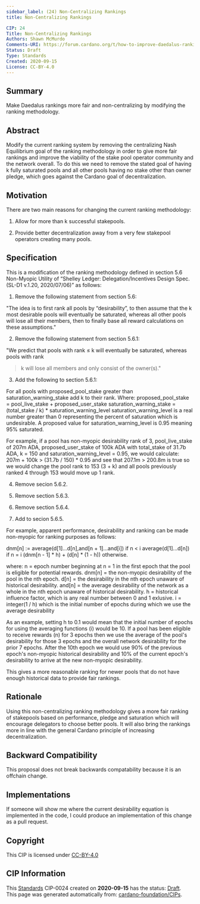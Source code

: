 ```yaml
--- 
sidebar_label: (24) Non-Centralizing Rankings
title: Non-Centralizing Rankings

CIP: 24
Title: Non-Centralizing Rankings
Authors: Shawn McMurdo 
Comments-URI: https://forum.cardano.org/t/how-to-improve-daedalus-rankings/40478
Status: Draft
Type: Standards
Created: 2020-09-15
License: CC-BY-4.0
---
```


## Summary

Make Daedalus rankings more fair and non-centralizing by modifying the ranking methodology.

## Abstract

Modify the current ranking system by removing the centralizing Nash Equilibrium goal of the ranking methodology in order to give more fair rankings and improve the viability of the stake pool operator community and the network overall.  To do this we need to remove the stated goal of having k fully saturated pools and all other pools having no stake other than owner pledge, which goes against the Cardano goal of decentralization.

## Motivation

There are two main reasons for changing the current ranking methodology:

1. Allow for more than k successful stakepools.

2. Provide better decentralization away from a very few stakepool operators creating many pools.

## Specification

This is a modification of the ranking methodology defined in section 5.6 Non-Myopic Utility of “Shelley Ledger: Delegation/Incentives Design Spec. (SL-D1 v.1.20, 2020/07/06)” as follows:

1. Remove the following statement from section 5.6:

"The idea is to first rank all pools by “desirability”, to then assume that the k most desirable
pools will eventually be saturated, whereas all other pools will lose all their members, then to
finally base all reward calculations on these assumptions."

2. Remove the following statement from section 5.6.1:

"We predict that pools with rank ≤ k will eventually be saturated, whereas pools with rank
> k will lose all members and only consist of the owner(s)."

3. Add the following to section 5.6.1:

For all pools with proposed_pool_stake greater than saturation_warning_stake add k to their rank.
Where:
proposed_pool_stake = pool_live_stake + proposed_user_stake
saturation_warning_stake = (total_stake / k) * saturation_warning_level
saturation_warning_level is a real number greater than 0 representing the percent of saturation which is undesirable.  A proposed value for saturation_warning_level is 0.95 meaning 95% saturated.

For example, if a pool has non-myopic desirability rank of 3, pool_live_stake of 207m ADA, proposed_user_stake of 100k ADA with total_stake of 31.7b ADA, k = 150 and saturation_warning_level = 0.95, we would calculate:
207m + 100k > (31.7b / 150) * 0.95
and see that
207.1m > 200.8m
is true so we would change the pool rank to 153 (3 + k) and all pools previously ranked 4 through 153 would move up 1 rank.

4. Remove secion 5.6.2.

5. Remove section 5.6.3.

6. Remove section 5.6.4.

7. Add to secion 5.6.5.

For example, apparent performance, desirability and ranking can be made non-myopic for ranking purposes as follows:

dnm[n] :=
 average(d[1]...d[n],and[n + 1]...and[i])  if n < i
 average(d[1]...d[n])  if n = i
 (dnm[n - 1] * h) + (d[n] * (1 - h))  otherwise.
 
where:
n = epoch number beginning at n = 1 in the first epoch that the pool is eligible for potential rewards.
dnm[n] = the non-myopic desirability of the pool in the nth epoch.
d[n] = the desirability in the nth epoch unaware of historical desirability.
and[n] = the average desirability of the network as a whole in the nth epoch unaware of historical desirability.
h = historical influence factor, which is any real number between 0 and 1 exlusive.
i = integer(1 / h) which is the initial number of epochs during which we use the average desirability

As an example, setting h to 0.1 would mean that the initial number of epochs for using the averaging functions (i) would be 10.  If a pool has been eligible to receive rewards (n) for 3 epochs then we use the average of the pool's desirability for those 3 epochs and the overall network desirability for the prior 7 epochs.  After the 10th epoch we would use 90% of the previous epoch's non-myopic historical desirability and 10% of the current epoch's desirability to arrive at the new non-myopic desirability.

This gives a more reasonable ranking for newer pools that do not have enough historical data to provide fair rankings.

## Rationale

Using this non-centralizing ranking methodology gives a more fair ranking of stakepools based on performance, pledge and saturation which will encourage delegators to choose better pools.
It will also bring the rankings more in line with the general Cardano principle of increasing decentralization.

## Backward Compatibility

This proposal does not break backwards compatability because it is an offchain change.

## Implementations

If someone will show me where the current desirability equation is implemented in the code, I could produce an implementation of this change as a pull request.

## Copyright

This CIP is licensed under [CC-BY-4.0](https://creativecommons.org/licenses/by/4.0/legalcode)

  
## CIP Information  
This [Standards](CIP-0001#cip-format-and-structure) CIP-0024 created on **2020-09-15** has the status: [Draft](CIP-0001#cip-workflow).  
This page was generated automatically from: [cardano-foundation/CIPs](https://github.com/cardano-foundation/CIPs/tree/master/CIP-0024/README.md).